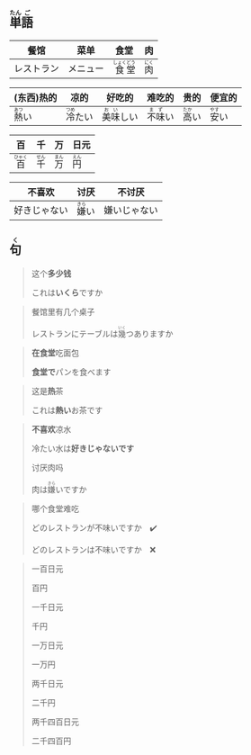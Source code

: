 ## <ruby><rb>単</rb><rt>たん</rt></ruby><ruby><rb>語</rb><rt>ご</rt></ruby>

| 餐馆    | 菜单   | 食堂                                                                    | 肉                                  |
| ----- | ---- | --------------------------------------------------------------------- | ---------------------------------- |
| レストラン | メニュー | <ruby><rb>食</rb><rt>しょく</rt></ruby><ruby><rb>堂</rb><rt>どう</rt></ruby> | <ruby><rb>肉</rb><rt>にく</rt></ruby> |

| (东西)热的                              | 凉的                                      | 好吃的                                      | 难吃的                                    | 贵的                                    | 便宜的                                  |
| --------------------------------------- | ----------------------------------------- | ------------------------------------------- | ----------------------------------------- | --------------------------------------- | --------------------------------------- |
| <ruby><rb>熱</rb><rt>あつ</rt></ruby>い | <ruby><rb>冷</rb><rt>つめ</rt></ruby>たい | <ruby><rb>美味</rb><rt>おい</rt></ruby>しい | <ruby><rb>不味</rb><rt>まず</rt></ruby>い | <ruby><rb>高</rb><rt>たか</rt></ruby>い | <ruby><rb>安</rb><rt>やす</rt></ruby>い |

| 百                                   | 千                                  | 万                                  | 日元                                 |
| ----------------------------------- | ---------------------------------- | ---------------------------------- | ---------------------------------- |
| <ruby><rb>百</rb><rt>ひゃく</rt></ruby> | <ruby><rb>千</rb><rt>せん</rt></ruby> | <ruby><rb>万</rb><rt>まん</rt></ruby> | <ruby><rb>円</rb><rt>えん</rt></ruby> |

| 不喜欢    | 讨厌                                  | 不讨厌    |
| ------ | ----------------------------------- | ------ |
| 好きじゃない | <ruby><rb>嫌</rb><rt>きら</rt></ruby>い | 嫌いじゃない |

## <ruby><rb>句</rb><rt>く</rt></ruby>

> 这个**多少钱**
> 
> これは**いくら**ですか

> 餐馆里有几个桌子
> 
> レストランにテーブルは<ruby><rb>幾</rb><rt>いく</rt></ruby>つありますか

> **在食堂**吃面包
> 
> **食堂で**パンを食べます

> 这是**热**茶
> 
> これは**熱い**お茶です

> **不喜欢**凉水
> 
> 冷たい水は**好きじゃないです**
> 
> 讨厌肉吗
> 
> 肉は<ruby><rb>嫌</rb><rt>きら</rt></ruby>いですか

> 哪个食堂难吃
>
> どのレストランが不味いですか　✔️
>
> どのレストランは不味いですか　❌

> 一百日元
> 
> 百円
> 
> 一千日元
> 
> 千円
> 
> 一万日元
> 
> 一万円
> 
> 两千日元
> 
> 二千円
> 
> 两千四百日元
> 
> 二千四百円